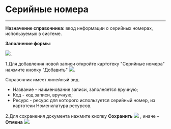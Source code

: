 ﻿#   Серийные номера
_ _ _ _

**Назначение справочника**: ввод информации о серийных номерах, используемых в системе.

**Заполнение формы**:

![](topic:УЦП.AddFiles.Screenshot_SerialNumbers.png).

1.Для добавления новой записи откройте картотеку "Серийные номера" нажмите кнопку "Добавить" ![](topic:Biz.НСИ.AddFiles.Btn_Add.png).

Справочник имеет линейный вид.

* Название - наименование записи, заполняется вручную;
* Код - код записи, вручную;
* Ресурс - ресурс для которого используется серийный номер, из картотеки Номенклатура ресурсов.

2.Для сохранения документа нажмите кнопку **Сохранить**
![](topic:.УЦП.AddFiles.Btn_Post.png) ,
иначе – **Отмена** ![](topic:Com.AddFiles.BtnCloseCancel.png).


